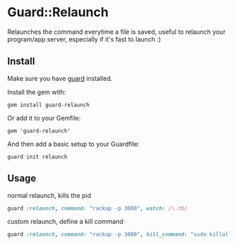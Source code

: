 # Guard::Relaunch

Relaunches the command everytime a file is saved, useful to relaunch your program/app server, especially if it's fast to launch :)

## Install

Make sure you have [guard](http://github.com/guard/guard) installed.

Install the gem with:

    gem install guard-relaunch

Or add it to your Gemfile:

    gem 'guard-relaunch'

And then add a basic setup to your Guardfile:

    guard init relaunch


## Usage

normal relaunch, kills the pid

``` ruby
guard :relaunch, command: "rackup -p 3000", watch: /\.rb/
```

custom relaunch, define a kill command

``` ruby
guard :relaunch, command: "rackup -p 3000", kill_command: "sudo killall -9 rackup", watch: /\.rb/
```